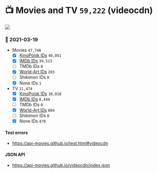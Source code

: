 # :tv: Movies and TV `59,222` (videocdn)

<a href="https://API-Movies.github.io"><img src="https://API-Movies.github.io/banner.png?cache"></a>

### :date: 2021-03-19
- Movies `47,748`
  - [x] <a href="https://API-Movies.github.io/videocdn/movie_kinopoisk_ids.json">KinoPoisk IDs</a> `40,051`
  - [x] <a href="https://API-Movies.github.io/videocdn/movie_imdb_ids.json">IMDb IDs</a> `39,513`
  - [ ] TMDb IDs `0`
  - [x] <a href="https://API-Movies.github.io/videocdn/movie_world_art_ids.json">World-Art IDs</a> `203`
  - [ ] Shikimori IDs `0`
  - [x] None IDs `1`
- TV `11,474`
  - [x] <a href="https://API-Movies.github.io/videocdn/tv_kinopoisk_ids.json">KinoPoisk IDs</a> `10,018`
  - [x] <a href="https://API-Movies.github.io/videocdn/tv_imdb_ids.json">IMDb IDs</a> `8,449`
  - [ ] TMDb IDs `0`
  - [x] <a href="https://API-Movies.github.io/videocdn/tv_world_art_ids.json">World-Art IDs</a> `804`
  - [ ] Shikimori IDs `0`
  - [x] None IDs `470`
#### Test errors
- <a href='https://api-movies.github.io/test.html#videocdn'>https://api-movies.github.io/test.html#videocdn</a>
#### JSON API
- <a href='https://api-movies.github.io/videocdn/index.json'>https://api-movies.github.io/videocdn/index.json</a>
